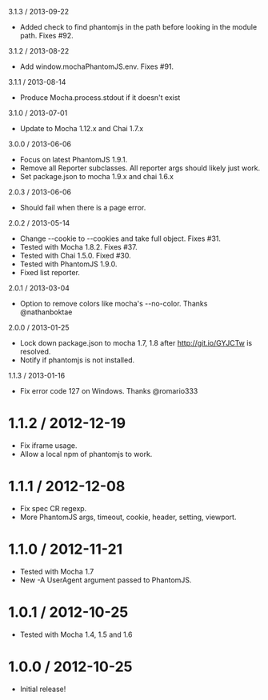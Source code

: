 
3.1.3 / 2013-09-22

  * Added check to find phantomjs in the path before looking in the module path. Fixes #92.


3.1.2 / 2013-08-22

  * Add window.mochaPhantomJS.env. Fixes #91.


3.1.1 / 2013-08-14

  * Produce Mocha.process.stdout if it doesn't exist


3.1.0 / 2013-07-01

  * Update to Mocha 1.12.x and Chai 1.7.x


3.0.0 / 2013-06-06
  
  * Focus on latest PhantomJS 1.9.1.
  * Remove all Reporter subclasses. All reporter args should likely just work.
  * Set package.json to mocha 1.9.x and chai 1.6.x


2.0.3 / 2013-06-06

  * Should fail when there is a page error.


2.0.2 / 2013-05-14

  * Change --cookie to --cookies and take full object. Fixes #31.
  * Tested with Mocha 1.8.2. Fixes #37.
  * Tested with Chai 1.5.0. Fixed #30.
  * Tested with PhantomJS 1.9.0.
  * Fixed list reporter.


2.0.1 / 2013-03-04

  * Option to remove colors like mocha's --no-color. Thanks @nathanboktae


2.0.0 / 2013-01-25
  
  * Lock down package.json to mocha 1.7, 1.8 after http://git.io/GYJCTw is resolved.
  * Notify if phantomjs is not installed.


1.1.3 / 2013-01-16

  * Fix error code 127 on Windows. Thanks @romario333


1.1.2 / 2012-12-19
==================

  * Fix iframe usage.
  * Allow a local npm of phantomjs to work.


1.1.1 / 2012-12-08
==================

  * Fix spec CR regexp.
  * More PhantomJS args, timeout, cookie, header, setting, viewport.


1.1.0 / 2012-11-21
==================

  * Tested with Mocha 1.7
  * New -A UserAgent argument passed to PhantomJS.


1.0.1 / 2012-10-25
==================

  * Tested with Mocha 1.4, 1.5 and 1.6


1.0.0 / 2012-10-25
==================

  * Initial release!

